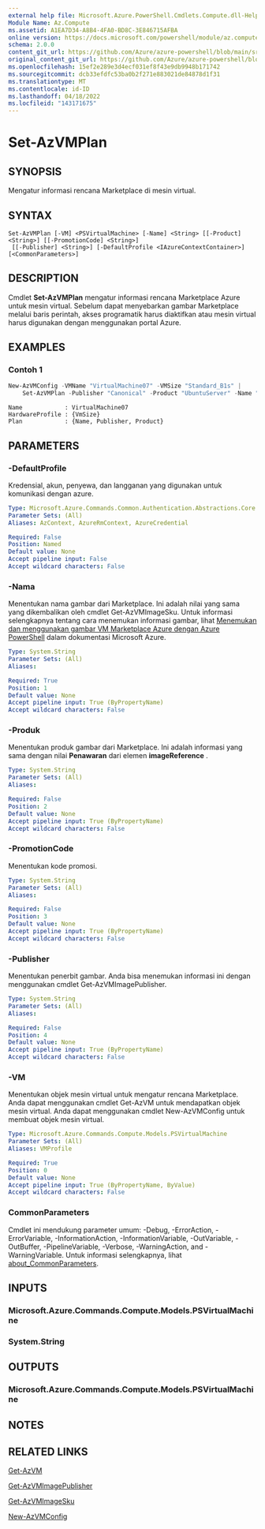 ```yaml
---
external help file: Microsoft.Azure.PowerShell.Cmdlets.Compute.dll-Help.xml
Module Name: Az.Compute
ms.assetid: A1EA7D34-A8B4-4FA0-BD8C-3E846715AFBA
online version: https://docs.microsoft.com/powershell/module/az.compute/set-azvmplan
schema: 2.0.0
content_git_url: https://github.com/Azure/azure-powershell/blob/main/src/Compute/Compute/help/Set-AzVMPlan.md
original_content_git_url: https://github.com/Azure/azure-powershell/blob/main/src/Compute/Compute/help/Set-AzVMPlan.md
ms.openlocfilehash: 15ef2e289e3d4ecf031ef8f43e9db9948b171742
ms.sourcegitcommit: dcb33efdfc53ba0b2f271e883021de84878d1f31
ms.translationtype: MT
ms.contentlocale: id-ID
ms.lasthandoff: 04/18/2022
ms.locfileid: "143171675"
---
```

# Set-AzVMPlan

## SYNOPSIS
Mengatur informasi rencana Marketplace di mesin virtual.

## SYNTAX

```
Set-AzVMPlan [-VM] <PSVirtualMachine> [-Name] <String> [[-Product] <String>] [[-PromotionCode] <String>]
 [[-Publisher] <String>] [-DefaultProfile <IAzureContextContainer>] [<CommonParameters>]
```

## DESCRIPTION
Cmdlet **Set-AzVMPlan** mengatur informasi rencana Marketplace Azure untuk mesin virtual.
Sebelum dapat menyebarkan gambar Marketplace melalui baris perintah, akses programatik harus diaktifkan atau mesin virtual harus digunakan dengan menggunakan portal Azure.

## EXAMPLES

### Contoh 1
```powershell
New-AzVMConfig -VMName "VirtualMachine07" -VMSize "Standard_B1s" |
    Set-AzVMPlan -Publisher "Canonical" -Product "UbuntuServer" -Name "18.04-LTS"
```

```Output
Name            : VirtualMachine07
HardwareProfile : {VmSize}
Plan            : {Name, Publisher, Product}
```

## PARAMETERS

### -DefaultProfile
Kredensial, akun, penyewa, dan langganan yang digunakan untuk komunikasi dengan azure.

```yaml
Type: Microsoft.Azure.Commands.Common.Authentication.Abstractions.Core.IAzureContextContainer
Parameter Sets: (All)
Aliases: AzContext, AzureRmContext, AzureCredential

Required: False
Position: Named
Default value: None
Accept pipeline input: False
Accept wildcard characters: False
```

### -Nama
Menentukan nama gambar dari Marketplace.
Ini adalah nilai yang sama yang dikembalikan oleh cmdlet Get-AzVMImageSku.
Untuk informasi selengkapnya tentang cara menemukan informasi gambar, lihat [Menemukan dan menggunakan gambar VM Marketplace Azure dengan Azure PowerShell](/azure/virtual-machines/windows/cli-ps-findimage) dalam dokumentasi Microsoft Azure.

```yaml
Type: System.String
Parameter Sets: (All)
Aliases:

Required: True
Position: 1
Default value: None
Accept pipeline input: True (ByPropertyName)
Accept wildcard characters: False
```

### -Produk
Menentukan produk gambar dari Marketplace.
Ini adalah informasi yang sama dengan nilai **Penawaran** dari elemen **imageReference** .

```yaml
Type: System.String
Parameter Sets: (All)
Aliases:

Required: False
Position: 2
Default value: None
Accept pipeline input: True (ByPropertyName)
Accept wildcard characters: False
```

### -PromotionCode
Menentukan kode promosi.

```yaml
Type: System.String
Parameter Sets: (All)
Aliases:

Required: False
Position: 3
Default value: None
Accept pipeline input: True (ByPropertyName)
Accept wildcard characters: False
```

### -Publisher
Menentukan penerbit gambar.
Anda bisa menemukan informasi ini dengan menggunakan cmdlet Get-AzVMImagePublisher.

```yaml
Type: System.String
Parameter Sets: (All)
Aliases:

Required: False
Position: 4
Default value: None
Accept pipeline input: True (ByPropertyName)
Accept wildcard characters: False
```

### -VM
Menentukan objek mesin virtual untuk mengatur rencana Marketplace.
Anda dapat menggunakan cmdlet Get-AzVM untuk mendapatkan objek mesin virtual.
Anda dapat menggunakan cmdlet New-AzVMConfig untuk membuat objek mesin virtual.

```yaml
Type: Microsoft.Azure.Commands.Compute.Models.PSVirtualMachine
Parameter Sets: (All)
Aliases: VMProfile

Required: True
Position: 0
Default value: None
Accept pipeline input: True (ByPropertyName, ByValue)
Accept wildcard characters: False
```

### CommonParameters
Cmdlet ini mendukung parameter umum: -Debug, -ErrorAction, -ErrorVariable, -InformationAction, -InformationVariable, -OutVariable, -OutBuffer, -PipelineVariable, -Verbose, -WarningAction, and -WarningVariable. Untuk informasi selengkapnya, lihat [about_CommonParameters](http://go.microsoft.com/fwlink/?LinkID=113216).

## INPUTS

### Microsoft.Azure.Commands.Compute.Models.PSVirtualMachine

### System.String

## OUTPUTS

### Microsoft.Azure.Commands.Compute.Models.PSVirtualMachine

## NOTES

## RELATED LINKS

[Get-AzVM](./Get-AzVM.md)

[Get-AzVMImagePublisher](./Get-AzVMImagePublisher.md)

[Get-AzVMImageSku](./Get-AzVMImageSku.md)

[New-AzVMConfig](./New-AzVMConfig.md)
